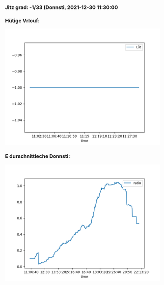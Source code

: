 ### Jitz grad: -1/33 (Donnsti, 2021-12-30 11:30:00

### Hütige Vrlouf:
![Graph](Today.png)

### E durschnittleche Donnsti:
![Graph](Donnsti.png)